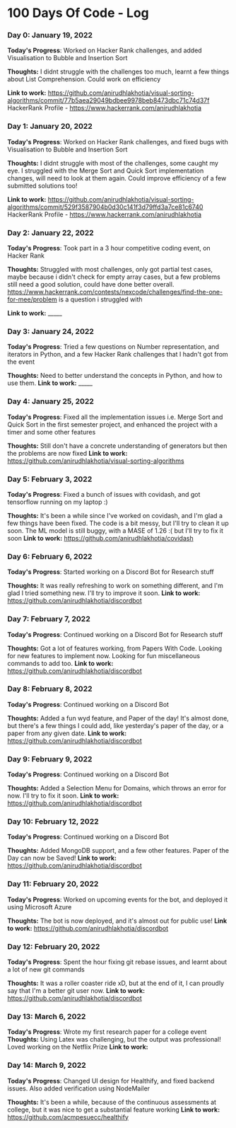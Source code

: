 # 100 Days Of Code - Log

### Day 0: January 19, 2022 

**Today's Progress**: Worked on Hacker Rank challenges, and added Visualisation to Bubble and Insertion Sort

**Thoughts:** I didnt struggle with the challenges too much, learnt a few things about List Comprehension. Could work on efficiency 

**Link to work:** https://github.com/anirudhlakhotia/visual-sorting-algorithms/commit/77b5aea29049bdbee9978beb8473dbc71c74d37f
                  HackerRank Profile - https://www.hackerrank.com/anirudhlakhotia 

### Day 1: January 20, 2022 

**Today's Progress**: Worked on Hacker Rank challenges, and fixed bugs with Visualisation to Bubble and Insertion Sort

**Thoughts:** I didnt struggle with most of the challenges, some caught my eye. I struggled with the Merge Sort and Quick Sort implementation changes, will need to look at them again. Could improve efficiency of a few submitted solutions too!

**Link to work:** https://github.com/anirudhlakhotia/visual-sorting-algorithms/commit/529f3587904b0d30c141f3d79ffd3a7ce81c6740
                  HackerRank Profile - https://www.hackerrank.com/anirudhlakhotia
            
### Day 2: January 22, 2022 

**Today's Progress**: Took part in a 3 hour competitive coding event, on Hacker Rank

**Thoughts:** Struggled with most challenges, only got partial test cases, maybe because i didn't check for empty array cases, but a few problems still need a good solution, could have done better overall. 
https://www.hackerrank.com/contests/nexcode/challenges/find-the-one-for-mee/problem is a question i struggled with


**Link to work:** _____
### Day 3: January 24, 2022 

**Today's Progress**: Tried a few questions on Number representation, and iterators in Python, and a few Hacker Rank challenges that I hadn't got from the event

**Thoughts:** Need to better understand the concepts in Python, and how to use them.
**Link to work:** _____
 
### Day 4: January 25, 2022


**Today's Progress**: Fixed all the implementation issues i.e.  Merge Sort and Quick Sort in the first semester project, and enhanced the project with a timer and some other features

**Thoughts:** Still don't have a concrete understanding of generators but then the problems are now fixed
**Link to work:** https://github.com/anirudhlakhotia/visual-sorting-algorithms


### Day 5: February 3, 2022


**Today's Progress**: Fixed a bunch of issues with covidash, and got tensorflow running on my laptop :)

**Thoughts:** It's been a while since I've worked on covidash, and I'm glad a few things have been fixed. The code is a bit messy, but I'll try to clean it up soon. The ML model is still buggy, with a MASE of 1.26 :( but I'll try to fix it soon
**Link to work:** https://github.com/anirudhlakhotia/covidash


### Day 6: February 6, 2022


**Today's Progress**: Started working on a Discord Bot for Research stuff

**Thoughts:** It was really refreshing to work on something different, and I'm glad I tried something new. I'll try to improve it soon.
**Link to work:** https://github.com/anirudhlakhotia/discordbot

### Day 7: February 7, 2022


**Today's Progress**: Continued working on a Discord Bot for Research stuff

**Thoughts:** Got a lot of features working, from Papers With Code. Looking for new features to implement now. Looking for fun miscellaneous commands to add too.
**Link to work:** https://github.com/anirudhlakhotia/discordbot

### Day 8: February 8, 2022


**Today's Progress**: Continued working on a Discord Bot

**Thoughts:** Added a fun wyd feature, and Paper of the day! It's almost done, but there's a few things I could add, like yesterday's paper of the day, or a paper from any given date.
**Link to work:** https://github.com/anirudhlakhotia/discordbot

### Day 9: February 9, 2022


**Today's Progress**: Continued working on a Discord Bot

**Thoughts:** Added a Selection Menu for Domains, which throws an error for now. I'll try to fix it soon.
**Link to work:** https://github.com/anirudhlakhotia/discordbot

### Day 10: February 12, 2022


**Today's Progress**: Continued working on a Discord Bot

**Thoughts:** Added MongoDB support, and a few other features. Paper of the Day can now be Saved! 
**Link to work:** https://github.com/anirudhlakhotia/discordbot

### Day 11: February 20, 2022


**Today's Progress**: Worked on upcoming events for the bot, and deployed it using Microsoft Azure

**Thoughts:** The bot is now deployed, and it's almost out for public use! 
**Link to work:** https://github.com/anirudhlakhotia/discordbot

### Day 12: February 20, 2022


**Today's Progress**: Spent the hour fixing git rebase issues, and learnt about a lot of new git commands

**Thoughts:** It was a roller coaster ride xD, but at the end of it, I can proudly say that I'm a better git user now.
**Link to work:** https://github.com/anirudhlakhotia/discordbot

### Day 13: March 6, 2022


**Today's Progress**: Wrote my first research paper for a college event
**Thoughts:** Using Latex was challenging, but the output was professional! Loved working on the Netflix Prize
**Link to work:** 


### Day 14: March 9, 2022


**Today's Progress**: Changed UI design for Healthify, and fixed backend issues. Also added verification using NodeMailer

**Thoughts:** It's been a while, because of the continuous assessments at college, but it was nice to get a substantial feature working
**Link to work:** https://github.com/acmpesuecc/healthify

